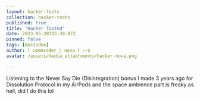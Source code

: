 ```yaml
---
layout: hacker-toots
collection: hacker-toots
published: true
title: "Hacker Tooted"
date: 2023-05-28T15:39:07Z
pinned: false
tags: [mastodon]
author: ⸸ commander ░ nova ⸸ :~$
avatar: /assets/media_attachments/hacker-nova.png

---
```


<p>Listening to the Never Say Die (Disintegration) bonus I made 3 years ago for Dissolution Protocol in my AirPods and the space ambience part is freaky as hell, did I do this lol</p>


